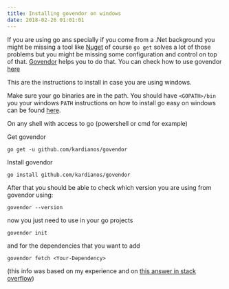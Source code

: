 ```yaml
---
title: Installing govendor on windows
date: 2018-02-26 01:01:01
---
```


If you are using go ans specially if you come from a .Net background you might be missing a tool like [Nuget](https://www.nuget.org/) of course `go get` solves a lot of those problems but you might be missing some configuration and control on top of that. [Govendor](https://github.com/kardianos/govendor) helps you to do that. You can check how to use govendor [here](https://zerokspot.com/weblog/2017/04/23/getting-started-with-govendor/)

This are the instructions to install in case you are using windows.

<!--more-->

Make sure your go binaries are in the path.
You should have `<GOPATH>/bin` you your windows `PATH` instructions on how to install go easy on windows can be found [here](http://www.wadewegner.com/2014/12/easy-go-programming-setup-for-windows/).

On any shell with access to go (powershell or cmd for example)

Get govendor

```shell
go get -u github.com/kardianos/govendor
```

Install govendor

```shell
go install github.com/kardianos/govendor
```

After that you should be able to check which version you are using from govendor using:

```shell
govendor --version
```

now you just need to use in your go projects

```shell
govendor init
```

and for the dependencies that you want to add

```shell
govendor fetch <Your-Dependency>
```

(this info was based on my experience and on [this answer in stack overflow](https://stackoverflow.com/a/42170134))